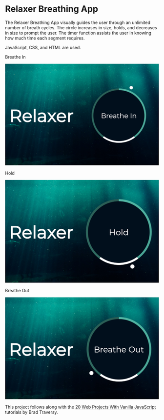 # Relaxer Breathing App

The Relaxer Breathing App visually guides the user through an unlimited number of breath cycles. The circle increases in size, holds, and decreases in size to prompt the user. The timer function assists the user in knowing how much time each segment requires.

JavaScript, CSS, and HTML are used.

Breathe In

![circle at breathe in stage](relaxerBreatheIn.png)

Hold

![circle at hold breath stage](relaxerHold.png)

Breathe Out

![circle at breathe out stage](relaxerBreatheOut.png)

This project follows along with the [20 Web Projects With Vanilla JavaScript](https://www.udemy.com/course/web-projects-with-vanilla-javascript/) tutorials by Brad Traversy.
